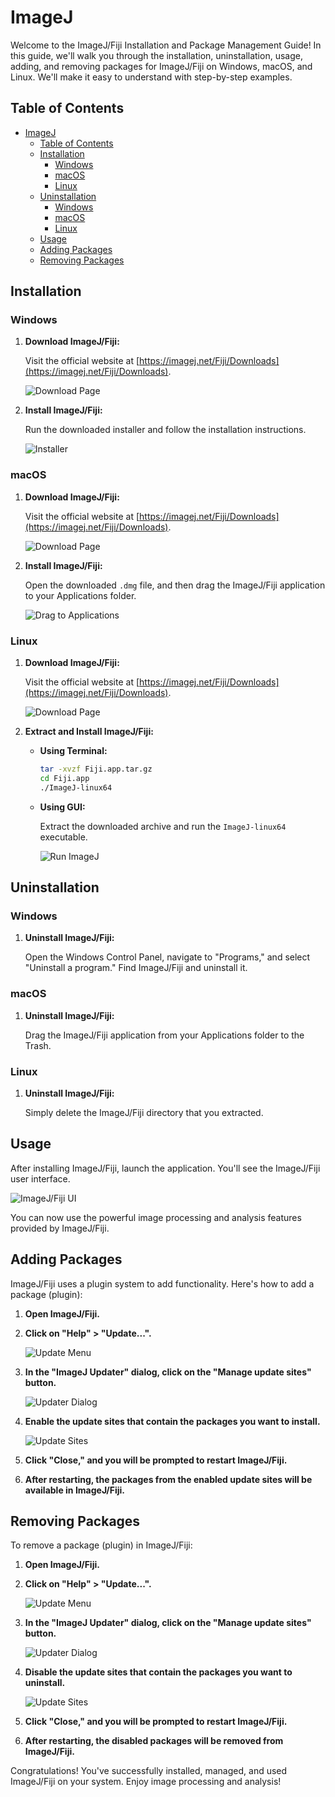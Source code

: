 # ImageJ

Welcome to the ImageJ/Fiji Installation and Package Management Guide! In this guide, we'll walk you through the installation, uninstallation, usage, adding, and removing packages for ImageJ/Fiji on Windows, macOS, and Linux. We'll make it easy to understand with step-by-step examples.

## Table of Contents
- [ImageJ](#imagej)
  - [Table of Contents](#table-of-contents)
  - [Installation](#installation)
    - [Windows](#windows)
    - [macOS](#macos)
    - [Linux](#linux)
  - [Uninstallation](#uninstallation)
    - [Windows](#windows-1)
    - [macOS](#macos-1)
    - [Linux](#linux-1)
  - [Usage](#usage)
  - [Adding Packages](#adding-packages)
  - [Removing Packages](#removing-packages)

## Installation

### Windows

1. **Download ImageJ/Fiji:**

   Visit the official website at [https://imagej.net/Fiji/Downloads](https://imagej.net/Fiji/Downloads).

   ![Download Page](https://example.com/download-image.png)

2. **Install ImageJ/Fiji:**

   Run the downloaded installer and follow the installation instructions.

   ![Installer](https://example.com/installer.png)

### macOS

1. **Download ImageJ/Fiji:**

   Visit the official website at [https://imagej.net/Fiji/Downloads](https://imagej.net/Fiji/Downloads).

   ![Download Page](https://example.com/download-image.png)

2. **Install ImageJ/Fiji:**

   Open the downloaded `.dmg` file, and then drag the ImageJ/Fiji application to your Applications folder.

   ![Drag to Applications](https://example.com/drag-to-applications.png)

### Linux

1. **Download ImageJ/Fiji:**

   Visit the official website at [https://imagej.net/Fiji/Downloads](https://imagej.net/Fiji/Downloads).

   ![Download Page](https://example.com/download-image.png)

2. **Extract and Install ImageJ/Fiji:**

   - **Using Terminal:**

     ```bash
     tar -xvzf Fiji.app.tar.gz
     cd Fiji.app
     ./ImageJ-linux64
     ```

   - **Using GUI:**

     Extract the downloaded archive and run the `ImageJ-linux64` executable.

     ![Run ImageJ](https://example.com/run-imagej.png)

## Uninstallation

### Windows

1. **Uninstall ImageJ/Fiji:**

   Open the Windows Control Panel, navigate to "Programs," and select "Uninstall a program." Find ImageJ/Fiji and uninstall it.

### macOS

1. **Uninstall ImageJ/Fiji:**

   Drag the ImageJ/Fiji application from your Applications folder to the Trash.

### Linux

1. **Uninstall ImageJ/Fiji:**

   Simply delete the ImageJ/Fiji directory that you extracted.

## Usage

After installing ImageJ/Fiji, launch the application. You'll see the ImageJ/Fiji user interface.

![ImageJ/Fiji UI](https://example.com/imagej-ui.png)

You can now use the powerful image processing and analysis features provided by ImageJ/Fiji.

## Adding Packages

ImageJ/Fiji uses a plugin system to add functionality. Here's how to add a package (plugin):

1. **Open ImageJ/Fiji.**

2. **Click on "Help" > "Update...".**

   ![Update Menu](https://example.com/update-menu.png)

3. **In the "ImageJ Updater" dialog, click on the "Manage update sites" button.**

   ![Updater Dialog](https://example.com/updater-dialog.png)

4. **Enable the update sites that contain the packages you want to install.**

   ![Update Sites](https://example.com/update-sites.png)

5. **Click "Close," and you will be prompted to restart ImageJ/Fiji.**

6. **After restarting, the packages from the enabled update sites will be available in ImageJ/Fiji.**

## Removing Packages

To remove a package (plugin) in ImageJ/Fiji:

1. **Open ImageJ/Fiji.**

2. **Click on "Help" > "Update...".**

   ![Update Menu](https://example.com/update-menu.png)

3. **In the "ImageJ Updater" dialog, click on the "Manage update sites" button.**

   ![Updater Dialog](https://example.com/updater-dialog.png)

4. **Disable the update sites that contain the packages you want to uninstall.**

   ![Update Sites](https://example.com/update-sites.png)

5. **Click "Close," and you will be prompted to restart ImageJ/Fiji.**

6. **After restarting, the disabled packages will be removed from ImageJ/Fiji.**

Congratulations! You've successfully installed, managed, and used ImageJ/Fiji on your system. Enjoy image processing and analysis!